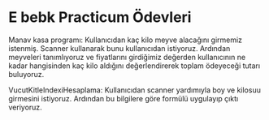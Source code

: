 # E bebk Practicum Ödevleri
Manav kasa programı: Kullanıcıdan kaç kilo meyve alacağını girmemiz istenmiş. Scanner kullanarak bunu kullanıcıdan istiyoruz.
Ardından meyveleri tanımlıyoruz ve fiyatlarını girdiğimiz değerden kullanıcının ne kadar hangisinden kaç kilo aldığını değerlendirerek 
toplam ödeyeceği tutarı buluyoruz.

VucutKitleIndexiHesaplama: Kullanıcıdan scanner yardımıyla boy ve kilosuu girmesini istiyoruz. 
Ardından bu bilgilere göre formülü uygulayıp çıktı veriyoruz.
